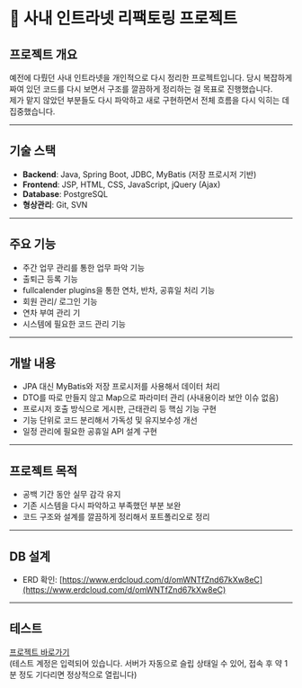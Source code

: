 # 🏢 사내 인트라넷 리팩토링 프로젝트

## 프로젝트 개요
예전에 다뤘던 사내 인트라넷을 개인적으로 다시 정리한 프로젝트입니다.
당시 복잡하게 짜여 있던 코드를 다시 보면서 구조를 깔끔하게 정리하는 걸 목표로 진행했습니다.  
제가 맡지 않았던 부분들도 다시 파악하고 새로 구현하면서 전체 흐름을 다시 익히는 데 집중했습니다.

---

## 기술 스택
- **Backend**: Java, Spring Boot, JDBC, MyBatis (저장 프로시저 기반)
- **Frontend**: JSP, HTML, CSS, JavaScript, jQuery (Ajax)
- **Database**: PostgreSQL
- **형상관리**: Git, SVN

---

## 주요 기능
- 주간 업무 관리를 통한 업무 파악 기능
- 출퇴근 등록 기능
- fullcalender plugins을 통한 연차, 반차, 공휴일 처리 기능
- 회원 관리/ 로그인 기능
- 연차 부여 관리 기
- 시스템에 필요한 코드 관리 기능

---

## 개발 내용
- JPA 대신 MyBatis와 저장 프로시저를 사용해서 데이터 처리
- DTO를 따로 만들지 않고 Map으로 파라미터 관리 (사내용이라 보안 이슈 없음)
- 프로시저 호출 방식으로 게시판, 근태관리 등 핵심 기능 구현
- 기능 단위로 코드 분리해서 가독성 및 유지보수성 개선
- 일정 관리에 필요한 공휴일 API 설계 구현

---

## 프로젝트 목적
- 공백 기간 동안 실무 감각 유지
- 기존 시스템을 다시 파악하고 부족했던 부분 보완
- 코드 구조와 설계를 깔끔하게 정리해서 포트폴리오로 정리

---

## DB 설계
- ERD 확인: [https://www.erdcloud.com/d/omWNTfZnd67kXw8eC](https://www.erdcloud.com/d/omWNTfZnd67kXw8eC)

---

## 테스트
 [프로젝트 바로가기](https://manager-2k1u.onrender.com/)  
(테스트 계정은 입력되어 있습니다. 서버가 자동으로 슬립 상태일 수 있어, 접속 후 약 1분 정도 기다리면 정상적으로 열립니다)
